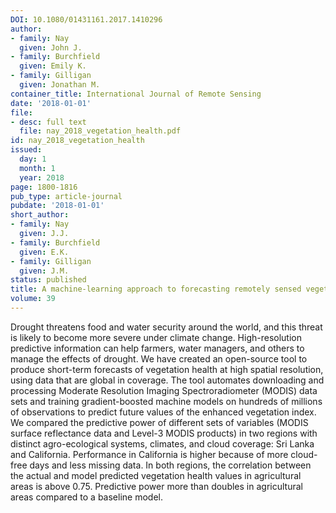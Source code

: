 ```yaml
---
DOI: 10.1080/01431161.2017.1410296
author:
- family: Nay
  given: John J.
- family: Burchfield
  given: Emily K.
- family: Gilligan
  given: Jonathan M.
container_title: International Journal of Remote Sensing
date: '2018-01-01'
file:
- desc: full text
  file: nay_2018_vegetation_health.pdf
id: nay_2018_vegetation_health
issued:
  day: 1
  month: 1
  year: 2018
page: 1800-1816
pub_type: article-journal
pubdate: '2018-01-01'
short_author:
- family: Nay
  given: J.J.
- family: Burchfield
  given: E.K.
- family: Gilligan
  given: J.M.
status: published
title: A machine-learning approach to forecasting remotely sensed vegetation health
volume: 39
---
```

Drought threatens food and water security around the world, and this threat is likely to become more severe under climate change. High-resolution predictive information can help farmers, water managers, and others to manage the effects of drought. We have created an open-source tool to produce short-term forecasts of vegetation health at high spatial resolution, using data that are global in coverage. The tool automates downloading and processing Moderate Resolution Imaging Spectroradiometer (MODIS) data sets and training gradient-boosted machine models on hundreds of millions of observations to predict future values of the enhanced vegetation index. We compared the predictive power of different sets of variables (MODIS surface reflectance data and Level-3 MODIS products) in two regions with distinct agro-ecological systems, climates, and cloud coverage: Sri Lanka and California. Performance in California is higher because of more cloud-free days and less missing data. In both regions, the correlation between the actual and model predicted vegetation health values in agricultural areas is above 0.75. Predictive power more than doubles in agricultural areas compared to a baseline model.
